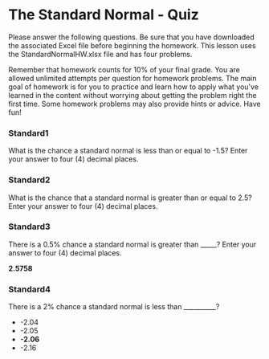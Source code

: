 # The Standard Normal - Quiz

Please answer the following questions. Be sure that you have downloaded the associated Excel file before beginning the homework. This lesson uses the StandardNormalHW.xlsx file and has four problems.

Remember that homework counts for 10% of your final grade. You are allowed unlimited attempts per question for homework problems. The main goal of homework is for you to practice and learn how to apply what you've learned in the content without worrying about getting the problem right the first time. Some homework problems may also provide hints or advice. Have fun!

### Standard1

What is the chance a standard normal is less than or equal to -1.5? Enter your answer to four (4) decimal places.

### Standard2

What is the chance that a standard normal is greater than or equal to 2.5? Enter your answer to four (4) decimal places.

### Standard3

There is a 0.5% chance a standard normal is greater than _____? Enter your answer to four (4) decimal places.

**2.5758**

### Standard4

There is a 2% chance a standard normal is less than __________?

- -2.04
- -2.05
- **-2.06**
- -2.16
